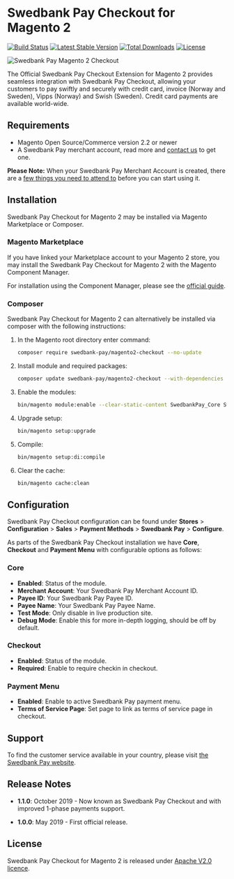 # Swedbank Pay Checkout for Magento 2

[![Build Status][build-badge]][build]
[![Latest Stable Version][version-badge]][packagist]
[![Total Downloads][downloads-badge]][packagist]
[![License][license-badge]][packagist]

![Swedbank Pay Magento 2 Checkout][og-image]

The Official Swedbank Pay Checkout Extension for Magento 2 provides seamless
integration with Swedbank Pay Checkout, allowing your customers to pay swiftly
and securely with credit card, invoice (Norway and Sweden), Vipps (Norway)
and Swish (Sweden). Credit card payments are available world-wide.

## Requirements

* Magento Open Source/Commerce version 2.2 or newer
* A Swedbank Pay merchant account, read more and [contact us][contact] to get one.

**Please Note:** When your Swedbank Pay Merchant Account is created, there are a
[few things you need to attend to][admin] before you can start using it.

## Installation

Swedbank Pay Checkout for Magento 2 may be installed via Magento Marketplace or
Composer.

### Magento Marketplace

If you have linked your Marketplace account to your Magento 2 store, you may
install the Swedbank Pay Checkout for Magento 2 with the Magento Component Manager.

For installation using the Component Manager, please see the
[official guide][cmpmgr].

### Composer

Swedbank Pay Checkout for Magento 2 can alternatively be installed via composer with
the following instructions:

1. In the Magento root directory enter command:

    ```sh
    composer require swedbank-pay/magento2-checkout --no-update
    ```

2. Install module and required packages:

    ```sh
    composer update swedbank-pay/magento2-checkout --with-dependencies
    ```

3. Enable the modules:

    ```sh
    bin/magento module:enable --clear-static-content SwedbankPay_Core SwedbankPay_Checkout
    ```

4. Upgrade setup:

    ```sh
    bin/magento setup:upgrade
    ```

5. Compile:

    ```sh
    bin/magento setup:di:compile
    ```

6. Clear the cache:

    ```sh
    bin/magento cache:clean
    ```

## Configuration

Swedbank Pay Checkout configuration can be found under **Stores** >
**Configuration** > **Sales** > **Payment Methods** > **Swedbank Pay** >
**Configure**.

As parts of the Swedbank Pay Checkout installation we have **Core**, **Checkout** and **Payment Menu**
with configurable options as follows:

### Core

* **Enabled**: Status of the module.
* **Merchant Account**: Your Swedbank Pay Merchant Account ID.
* **Payee ID**: Your Swedbank Pay Payee ID.
* **Payee Name**: Your Swedbank Pay Payee Name.
* **Test Mode**: Only disable in live production site.
* **Debug Mode**: Enable this for more in-depth logging, should be off by default.

### Checkout

* **Enabled**: Status of the module.
* **Required**: Enable to require checkin in checkout.

### Payment Menu

* **Enabled**: Enable to active Swedbank Pay payment menu.
* **Terms of Service Page**: Set page to link as terms of service page in checkout.

## Support

To find the customer service available in your country, please visit
[the Swedbank Pay website][support].

## Release Notes

* **1.1.0**: October 2019 - Now known as Swedbank Pay Checkout and with improved 1-phase payments support.

* **1.0.0**: May 2019 - First official release.

## License

Swedbank Pay Checkout for Magento 2 is released under [Apache V2.0 licence][license].

  [contact]:            https://www.swedbankpay.no/vare-losninger/ta-betalt-pa-nettet/checkout
  [admin]:              https://developer.payex.com/xwiki/wiki/developer/view/Main/ecommerce/resources/admin/
  [cmpmgr]:             https://docs.magento.com/marketplace/user_guide/buyers/install-extension.html
  [support]:            https://www.swedbankpay.com/
  [license]:            LICENSE
  [build-badge]:        https://travis-ci.org/SwedbankPay/swedbank-pay-magento2-checkout.svg?branch=master
  [build]:              https://travis-ci.org/SwedbankPay/swedbank-pay-magento2-checkout
  [version-badge]:      https://poser.pugx.org/swedbank-pay/magento2-checkout/version
  [downloads-badge]:    https://poser.pugx.org/swedbank-pay/magento2-checkout/downloads
  [license-badge]:      https://poser.pugx.org/swedbank-pay/magento2-checkout/license
  [packagist]:          https://packagist.org/packages/swedbank-pay/magento2-checkout
  [og-image]:           https://repository-images.githubusercontent.com/211832269/3fa9e200-e7ac-11e9-8605-6c9b766b24e6
